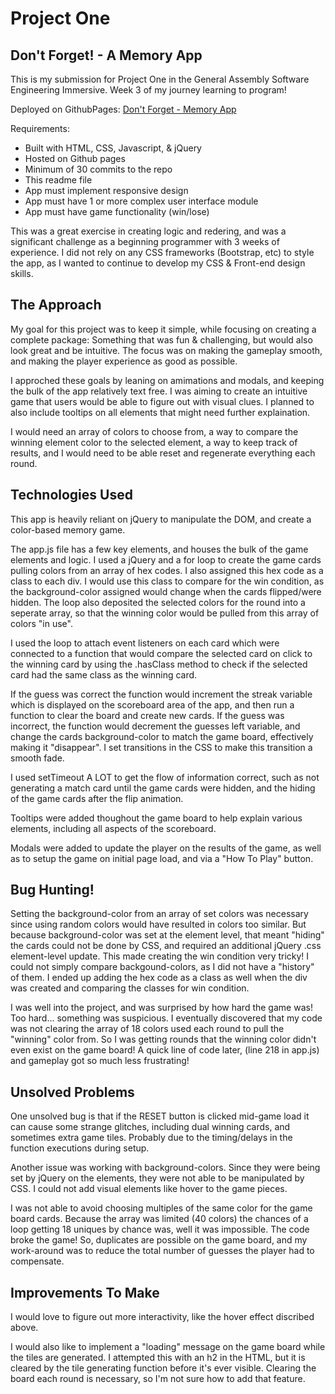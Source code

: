 # Project One

## Don't Forget! - A Memory App

This is my submission for Project One in the General Assembly Software Engineering Immersive. Week 3 of my journey learning to program!

Deployed on GithubPages: [Don't Forget - Memory App](https://spencerhaugh.github.io/memory-app/)

Requirements:
* Built with HTML, CSS, Javascript, & jQuery
* Hosted on Github pages
* Minimum of 30 commits to the repo
* This readme file
* App must implement responsive design
* App must have 1 or more complex user interface module
* App must have game functionality (win/lose)

This was a great exercise in creating logic and redering, and was a significant challenge as a beginning programmer with 3 weeks of experience.
I did not rely on any CSS frameworks (Bootstrap, etc) to style the app, as I wanted to continue to develop my CSS & Front-end design skills.

## The Approach

My goal for this project was to keep it simple, while focusing on creating a complete package: Something that was fun & challenging, but would also look great and be intuitive. The focus was on making the gameplay smooth, and making the player experience as good as possible.

I approched these goals by leaning on amimations and modals, and keeping the bulk of the app relatively text free. I was aiming to create an intuitive game that users would be able to figure out with visual clues. I planned to also include tooltips on all elements that might need further explaination.

I would need an array of colors to choose from, a way to compare the winning element color to the selected element, a way to keep track of results, and I would need to be able reset and regenerate everything each round.

## Technologies Used

This app is heavily reliant on jQuery to manipulate the DOM, and create a color-based memory game. 

The app.js file has a few key elements, and houses the bulk of the game elements and logic. I used a jQuery and a for loop to create the game cards pulling colors from an array of hex codes.  I also assigned this hex code as a class to each div. I would use this class to compare for the win condition, as the background-color assigned would change when the cards flipped/were hidden. The loop also deposited the selected colors for the round into a seperate array, so that the winning color would be pulled from this array of colors "in use".

I used the loop to attach event listeners on each card which were connected to a function that would compare the selected card on click to the winning card by using the .hasClass method to check if the selected card had the same class as the winning card.

If the guess was correct the function would increment the streak variable which is displayed on the scoreboard area of the app, and then run a function to clear the board and create new cards.
If the guess was incorrect, the function would decrement the guesses left variable, and change the cards background-color to match the game board, effectively making it "disappear". I set transitions in the CSS to make this transition a smooth fade.

I used setTimeout A LOT to get the flow of information correct, such as not generating a match card until the game cards were hidden, and the hiding of the game cards after the flip animation.

Tooltips were added thoughout the game board to help explain various elements, including all aspects of the scoreboard.

Modals were added to update the player on the results of the game, as well as to setup the game on initial page load, and via a "How To Play" button.


## Bug Hunting!

Setting the background-color from an array of set colors was necessary since using random colors would have resulted in colors too similar. But because background-color was set at the element level, that meant "hiding" the cards could not be done by CSS, and required an additional jQuery .css element-level update. This made creating the win condition very tricky! I could not simply compare backgound-colors, as I did not have a "history" of them.
I ended up adding the hex code as a class as well when the div was created and comparing the classes for win condition.

I was well into the project, and was surprised by how hard the game was! Too hard... something was suspicious. I eventually discovered that my code was not clearing the array of 18 colors used each round to pull the "winning" color from. So I was getting rounds that the winning color didn't even exist on the game board! A quick line of code later, (line 218 in app.js) and gameplay got so much less frustrating!


## Unsolved Problems

One unsolved bug is that if the RESET button is clicked mid-game load it can cause some strange glitches, including dual winning cards, and sometimes extra game tiles. Probably due to the timing/delays in the function executions during setup.

Another issue was working with background-colors. Since they were being set by jQuery on the elements, they were not able to be manipulated by CSS. I could not add visual elements like hover to the game pieces.

I was not able to avoid choosing multiples of the same color for the game board cards. Because the array was limited (40 colors) the chances of a loop getting 18 uniques by chance was, well it was impossible. The code broke the game! So, duplicates are possible on the game board, and my work-around was to reduce the total number of guesses the player had to compensate.

## Improvements To Make

I would love to figure out more interactivity, like the hover effect discribed above. 

I would also like to implement a "loading" message on the game board while the tiles are generated. I attempted this with an h2 in the HTML, but it is cleared by the tile generating function before it's ever visible. Clearing the board each round is necessary, so I'm not sure how to add that feature.